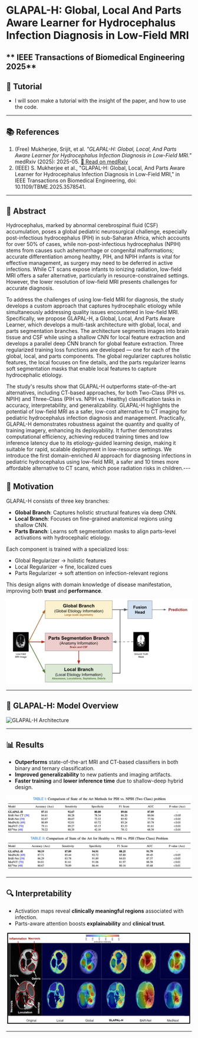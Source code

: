 # **GLAPAL-H: Global, Local And Parts Aware Learner for Hydrocephalus Infection Diagnosis in Low-Field MRI**  
** IEEE Transactions of Biomedical Engineering 2025**
---

## 🎥 Tutorial

* I will soon make a tutorial with the insight of the paper, and how to use the code.

---

## 📚 References

1. (Free) Mukherjee, Srijit, et al. *"GLAPAL-H: Global, Local, And Parts Aware Learner for Hydrocephalus Infection Diagnosis in Low-Field MRI."*  medRxiv (2025): 2025-05. [📄 Read on medRxiv](https://www.medrxiv.org/content/10.1101/2025.05.14.25327461v2)
2. (IEEE) S. Mukherjee et al., "GLAPAL-H: Global, Local, And Parts Aware Learner for Hydrocephalus Infection Diagnosis in Low-Field MRI," in IEEE Transactions on Biomedical Engineering, doi: 10.1109/TBME.2025.3578541.

---

## 🧠 Abstract

Hydrocephalus, marked by abnormal cerebrospinal fluid (CSF) accumulation, poses a global pediatric neurosurgical challenge, especially post-infectious hydrocephalus (PIH) in sub-Saharan Africa, which accounts for over 50% of cases, while non-post-infectious hydrocephalus (NPIH) stems from causes such ashemorrhage or congenital malformations; accurate differentiation among healthy, PIH, and NPIH infants is vital for effective management, as surgery may need to be deferred in active infections. While CT scans expose infants to ionizing radiation, low-field MRI offers a safer alternative, particularly in resource-constrained settings. However, the lower resolution of low-field MRI presents challenges for accurate diagnosis. 

To address the challenges of using low-field MRI for diagnosis, the study develops a custom approach that captures hydrocephalic etiology while simultaneously addressing quality issues encountered in low-field MRI. Specifically, we propose GLAPAL-H, a Global, Local, And Parts Aware Learner, which develops a multi-task architecture with global, local, and parts segmentation branches. The architecture segments images into brain tissue and CSF while using a shallow CNN for local feature extraction and develops a parallel deep CNN branch for global feature extraction. Three regularized training loss functions are developed — one for each of the global, local, and parts components. The global regularizer captures holistic features, the local focuses on fine details, and the parts regularizer learns soft segmentation masks that enable local features to capture hydrocephalic etiology. 

The study's results show that GLAPAL-H outperforms state-of-the-art alternatives, including CT-based approaches, for both Two-Class (PIH vs. NPIH) and Three-Class (PIH vs. NPIH vs. Healthy) classification tasks in accuracy, interpretability, and generalizability. GLAPAL-H highlights the potential of low-field MRI as a safer, low-cost alternative to CT imaging for pediatric hydrocephalus infection diagnosis and management. Practically, GLAPAL-H demonstrates robustness against the quantity and quality of  training imagery, enhancing its deployability. It further demonstrates computational efficiency, achieving reduced training times and low inference latency due to its etiology-guided learning design, making it suitable for rapid, scalable deployment in low-resource settings. We introduce the first domain-enriched AI approach for diagnosing infections in pediatric hydrocephalus using low-field MRI, a safer and 10 times more affordable alternative to CT scans, which pose radiation risks in children.---

## 🎯 Motivation

GLAPAL-H consists of three key branches:

- **Global Branch**: Captures holistic structural features via deep CNN.
- **Local Branch**: Focuses on fine-grained anatomical regions using shallow CNN.
- **Parts Branch**: Learns soft segmentation masks to align parts-level activations with hydrocephalic etiology.

Each component is trained with a specialized loss:
- Global Regularizer → holistic features  
- Local Regularizer → fine, localized cues  
- Parts Regularizer → soft attention on infection-relevant regions  

This design aligns with domain knowledge of disease manifestation, improving both **trust** and **performance**.

![Motivation](./GLAPALH_files/motivation.png)

---

## 🧩 GLAPAL-H: Model Overview


![GLAPAL-H Architecture](./GLAPALH_files/model.png)

---

## 📊 Results

- **Outperforms** state-of-the-art MRI and CT-based classifiers in both binary and ternary classification.
- **Improved generalizability** to new patients and imaging artifacts.
- **Faster training** and **lower inference time** due to shallow-deep hybrid design.

![Results](./GLAPALH_files/results.png)

---

## 🔍 Interpretability

- Activation maps reveal **clinically meaningful regions** associated with infection.
- Parts-aware attention boosts **explainability** and **clinical trust**.

![Activation Maps](./GLAPALH_files/activationmap.png)

---

